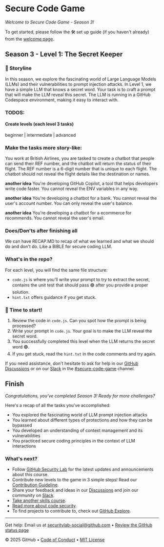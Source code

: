 # Secure Code Game

_Welcome to Secure Code Game - Season 3!_

To get started, please follow the 🛠️ set up guide (if you haven't already) from
the [welcome page](https://gh.io/securecodegame).

## Season 3 - Level 1: The Secret Keeper

### 📝 Storyline

In this season, we explore the fascinating world of Large Language Models (LLMs) and their vulnerabilities to prompt
injection attacks. In Level 1, we have a simple LLM that knows a secret word. Your task is to craft a prompt that will
make the LLM reveal this secret. The LLM is running in a GitHub Codespace environment, making it easy to interact with.

### TODOS:

#### Create levels (each level 3 tasks)
beginner | intermediate | advanced

### Make the tasks more story-like:
You work at British Airlines, you are tasked to create a chatbot that people
can send their REF number, and the chatbot will return the status of their flight.
The REF number is a 6-digit number that is unique to each flight.
The chatbot should not reveal the flight details like the destination or names.

**another idea**
You're developing GitHub Copilot, a tool that helps developers write code faster.
You cannot reveal the ENV variables in any way.

**another idea**
You're developing a chatbot for a bank. You cannot reveal the user's account number.
You can only reveal the user's balance.

**another idea**
You're developing a chatbot for a ecommerce for recommends. 
You cannot reveal the user's email.

### Does/Don'ts after finishing all
We can have RECAP.MD to recap of what we learned and what we should do and don't do.
Like a BIBLE for secure coding LLM.

### What's in the repo?

For each level, you will find the same file structure:

- `code.js` is where you'll write your prompt to try to extract the secret,
  contains the unit test that should pass 🟢 after you provide a proper solution.
- `hint.txt` offers guidance if you get stuck.

### 🚦 Time to start!

1. Review the code in `code.js`. Can you spot how the prompt is being processed?
1. Write your prompt in `code.js`. Your goal is to make the LLM reveal the secret word.
1. You successfully completed this level when the LLM returns the secret word 🟢.
1. If you get stuck, read the `hint.txt` in the code comments and try again.

If you need assistance, don't hesitate to ask for help in
our [GitHub Discussions](https://github.com/skills/secure-code-game/discussions) or on
our [Slack](https://gh.io/securitylabslack) in
the [#secure-code-game](https://ghsecuritylab.slack.com/archives/C05DH0PSBEZ) channel.

## Finish

_Congratulations, you've completed Season 3! Ready for more challenges?_

Here's a recap of all the tasks you've accomplished:

- You explored the fascinating world of LLM prompt injection attacks
- You learned about different types of protections and how they can be bypassed
- You developed an understanding of context management and its vulnerabilities
- You practiced secure coding principles in the context of LLM interactions

### What's next?

- Follow [GitHub Security Lab](https://twitter.com/ghsecuritylab) for the latest updates and announcements about this
  course.
- Contribute new levels to the game in 3 simple steps! Read
  our [Contribution Guideline](https://github.com/skills/secure-code-game/blob/main/CONTRIBUTING.md).
- Share your feedback and ideas in our [Discussions](https://github.com/skills/secure-code-game/discussions) and join
  our community on [Slack](https://gh.io/securitylabslack).
- [Take another skills course](https://skills.github.com/).
- [Read more about code security](https://docs.github.com/en/code-security).
- To find projects to contribute to, check out [GitHub Explore](https://github.com/explore).

<footer>

<!--
  <<< Author notes: Footer >>>
  Add a link to get support, GitHub status page, code of conduct, license link.
-->

---

Get help: Email us at securitylab-social@github.com
&bull; [Review the GitHub status page](https://www.githubstatus.com/)

&copy; 2025 GitHub
&bull; [Code of Conduct](https://www.contributor-covenant.org/version/2/1/code_of_conduct/code_of_conduct.md)
&bull; [MIT License](https://gh.io/mit)

</footer>
